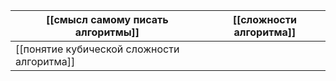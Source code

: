 
| [[смысл самому писать алгоритмы]]          | [[сложности алгоритма]] |
| ------------------------------------------ | ----------------------- |
| [[понятие кубической сложности алгоритма]] |                         |
